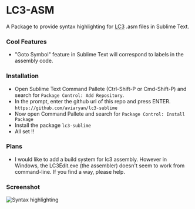 # LC3-ASM

A Package to provide syntax highlighting for [LC3](http://people.cs.georgetown.edu/~squier/Teaching/HardwareFundamentals/LC3-trunk/docs/README-LC3tools.html) .asm files in Sublime Text. 
  

### Cool Features

* "Goto Symbol" feature in Sublime Text will correspond to labels in the assembly code.

### Installation

* Open Sublime Text Command Pallete (Ctrl-Shift-P or Cmd-Shift-P) and search for `Package Control: Add Repository`.
* In the prompt, enter the github url of this repo and press ENTER. `https://github.com/aviaryan/lc3-sublime`
* Now open Command Pallete and search for `Package Control: Install Package`
* Install the package `lc3-sublime`
* All set !!


### Plans

* I would like to add a build system for lc3 assembly. However in Windows, the LC3Edit.exe (the assembler) doesn't seem to work from command-line. If you find a way, please help.


### Screenshot

![Syntax highlighting](http://i.imgur.com/a6Qufk5.png)
